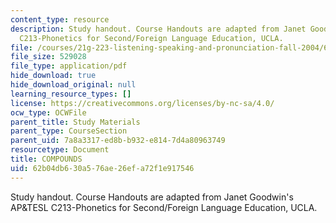 ```yaml
---
content_type: resource
description: Study handout. Course Handouts are adapted from Janet Goodwin's AP&TESL
  C213-Phonetics for Second/Foreign Language Education, UCLA.
file: /courses/21g-223-listening-speaking-and-pronunciation-fall-2004/62b04db630a576ae26efa72f1e917546_MIT21G_223F04_compounds.pdf
file_size: 529028
file_type: application/pdf
hide_download: true
hide_download_original: null
learning_resource_types: []
license: https://creativecommons.org/licenses/by-nc-sa/4.0/
ocw_type: OCWFile
parent_title: Study Materials
parent_type: CourseSection
parent_uid: 7a8a3317-ed8b-b932-e814-7d4a80963749
resourcetype: Document
title: COMPOUNDS
uid: 62b04db6-30a5-76ae-26ef-a72f1e917546
---
```

Study handout. Course Handouts are adapted from Janet Goodwin's AP&TESL C213-Phonetics for Second/Foreign Language Education, UCLA.